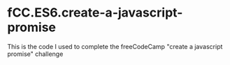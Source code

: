 # fCC.ES6.create-a-javascript-promise
This is the code I used to complete the freeCodeCamp "create a javascript promise" challenge
